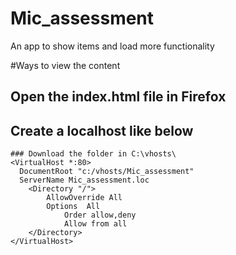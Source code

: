 # Mic_assessment
An app to show items and load more functionality


#Ways to view the content
## Open the index.html file in Firefox
## Create a localhost like below 
	### Download the folder in C:\vhosts\
	<VirtualHost *:80>
	  DocumentRoot "c:/vhosts/Mic_assessment"
	  ServerName Mic_assessment.loc
		<Directory "/">
			AllowOverride All
	   	 	Options  All
	    		Order allow,deny
	    		Allow from all
		</Directory>
	</VirtualHost>
